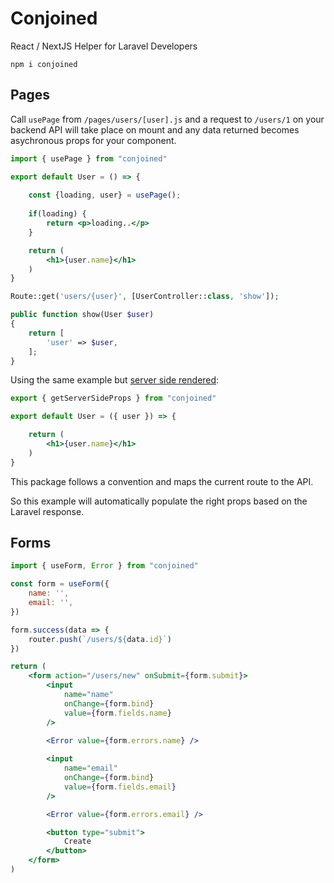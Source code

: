 # Conjoined

React / NextJS Helper for Laravel Developers

```
npm i conjoined
```

## Pages

Call `usePage` from `/pages/users/[user].js` and a request to `/users/1` on your backend API will take place on mount and any data returned becomes asychronous props for your component. 


```jsx
import { usePage } from "conjoined"

export default User = () => {
    
    const {loading, user} = usePage();
    
    if(loading) {
        return <p>loading..</p>
    }

    return (
        <h1>{user.name}</h1>
    )
}
```
```php
Route::get('users/{user}', [UserController::class, 'show']);
```
```php
public function show(User $user)
{
    return [
        'user' => $user,
    ];
}
```

Using the same example but [server side rendered](https://nextjs.org/docs/basic-features/data-fetching/get-server-side-props):

```jsx
export { getServerSideProps } from "conjoined"

export default User = ({ user }) => {

    return (
        <h1>{user.name}</h1>
    )
}
```

This package follows a convention and maps the current route to the API.

So this example will automatically populate the right props based on the Laravel response.

## Forms

```jsx
import { useForm, Error } from "conjoined"

const form = useForm({
    name: '',
    email: '',
})

form.success(data => {    
    router.push(`/users/${data.id}`)
})

return (
    <form action="/users/new" onSubmit={form.submit}>
        <input
            name="name"
            onChange={form.bind}
            value={form.fields.name}
        />
        
        <Error value={form.errors.name} />

        <input
            name="email"
            onChange={form.bind}
            value={form.fields.email}
        />

        <Error value={form.errors.email} />

        <button type="submit">
            Create
        </button>
    </form>  
)